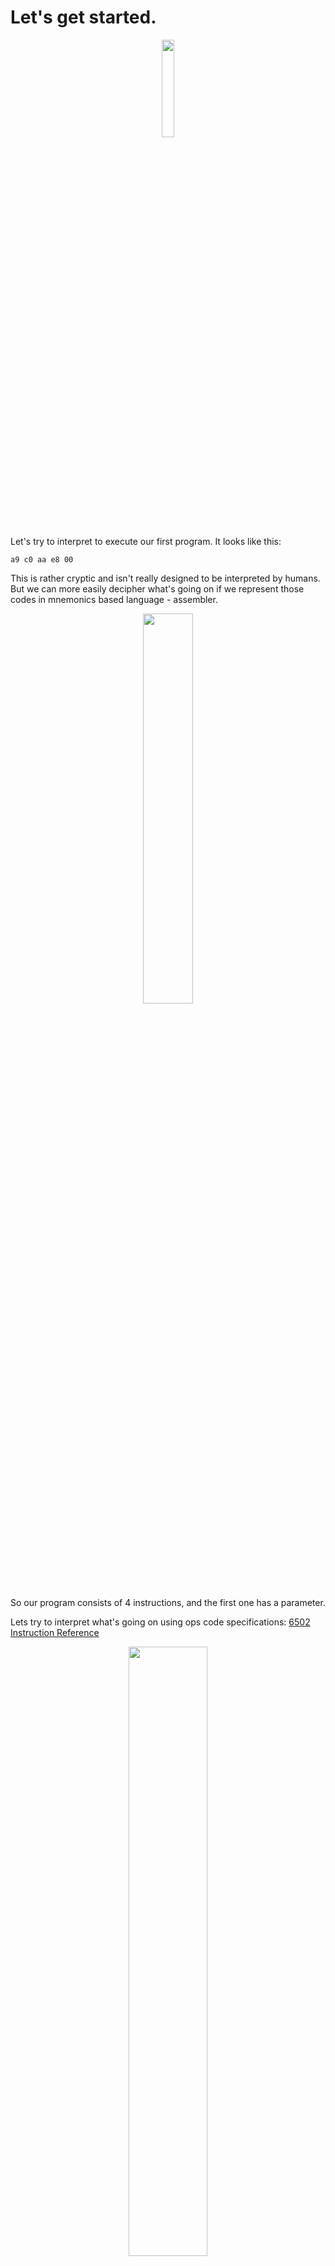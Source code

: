 # Let's get started.

 <div style="text-align:center"><img src="./images/ch3/chapter_logo.png" width="20%"/></div>

Let's try to interpret to execute our first program. It looks like this:


```
a9 c0 aa e8 00
```

This is rather cryptic and isn't really designed to be interpreted by humans. But we can more easily decipher what's going on if we represent those codes in mnemonics based language - assembler.  

<div style="text-align:center"><img src="./images/ch3.1/image_1_assembler.png" width="40%"/></div>

So our program consists of 4 instructions, and the first one has a parameter.

Lets try to interpret what's going on using ops code specifications: [6502 Instruction Reference](http://www.obelisk.me.uk/6502/reference.htm)

<div style="text-align:center"><img src="./images/ch3.1/image_2_lda_spec.png" width="50%"/></div>

It looks like that the command loads a hexadecimal value 0xC0 into the accumulator CPU register. And it also has to update some bits in Processor Status register P (namely, bit 1 - Zero Flag and bit 7 - Negative Flag). 


> By looking at the LDA spec we can also deduce that the ops code 0xA9 has 1 parameter: the instruction size is 2 Bytes: one byte is for operation code itself(common for all NES CPU opcodes) and the other is for a parameter. 
>
> NES Opscodes can have no explicit parameters or 1 explicit parameter. For some operations the explicit parameter can take 2 bytes. And the whole instruction would occupy 3 bytes.
> 
> Also some of the operations use CPU registers as implicit parameters.  

Let's try to sketch out how our CPU might look like from high level perspective:

```rust
pub struct CPU {
   pub register_a: u8,
   pub status: u8,
   pub program_counter: u16,
}
 
impl CPU {
   pub fn new() -> Self {
       CPU {
           register_a: 0,
           status: 0,
           program_counter: 0,
       }
   }
 
   pub fn interpret(&mut self, program: Vec<u8>) {
       todo!("")
   }
}
```

We also introduced a program counter register that would help us to track current position in the program. Also note that the interpret method takes mutable reference to self as we know that we would need to modify **register_a** during the execution.

CPU works in a constant cycle:
* Fetch next execution instruction from instruction memory
* Decode the instruction
* Execute the Instruction
* Repeat the cycle

Lets try to codify exactly that:

```rust 
pub fn interpret(&mut self, program: Vec<u8>) {
    self.program_counter = 0;

    loop {
        let opscode = program[self.program_counter as usize];
        self.program_counter += 1;

        match opscode {
            _ => todo!()
        }
    }
}
```

So far so good. Endless loop? Nah, it's gonna be alright. Now let's implement the LDA (0xA9) ops code:

```rust
        match opscode {
            0xA9 => {
                let param = program[self.program_counter as usize];
                self.program_counter +=1;
                self.register_a = param;

                if result == 0 {
                    self.status = self.status | 0b0000_0001;
                } else {
                    self.status = self.status & 0b1111_1110;
                }

                if result & 0b1000_0000 != 0 {
                    self.status = self.status | 0b1000_0000;
                } else {
                    self.status = self.status & 0b0111_1111;
                }

            }
            _ => todo!()
        }
```

We are not doing anything crazy here, just what was specified in LDA spec. Also we are fully utilizing existing rust lang features for boolean arithmetic. 

> Note: it's important to set and also erase CPU flag status depending on the results

Because of the endless loop, we won't be able to test this functionality yet. Before moving on let's quickly implement **BRK (0x00)** ops code:

```rust
        match opscode {
        // ...
            0x00 => {
                return;
            }
            _ => todo!()
        }
```

Now we can write some tests:


```rust
#[cfg(test)]
mod test {
   use super::*;
 
   #[test]
   fn test_0xa9_lda_immidiate_load_data() {
       let mut cpu = CPU::new();
       cpu.interpret(vec![0xa9, 0x05, 0x00]);
       assert_eq!(cpu.register_a, 0x05);
       assert!(cpu.status & 0b0000_0001 == 0);
       assert!(cpu.status & 0b1000_0000 == 0);
   }
}
```

> Do you think that's enough? What else should we check? 

Alright. Lets try to implement another opscode? 

<div style="text-align:center"><img src="./images/ch3.1/image_3_tax_spec.png" width="50%"/></div>

This one is also really straightforward: just copy a value from A to X.

We need to introduce **register_x** in our CPU struct, and then we can implement the **TAX (0xAA)** opscode:

```rust
pub struct CPU {
//...
   pub register_x: u8,
}
 
impl CPU {
// ...    
    pub fn interpret(&mut self, program: Vec<u8>) {
// ...
        match opscode {
            //...  
            0xAA =>  {
                self.register_x = self.register_a;
            
                if result == 0 {
                    self.status = self.status | 0b0000_0001;
                } else {
                    self.status = self.status & 0b1111_1110;
                }

                if result & 0b1000_0000 != 0 {
                    self.status = self.status | 0b1000_0000;
                } else {
                    self.status = self.status & 0b0111_1111;
                }

            }
        }
    }
}
```

And don't forget to write tests:


```rust 
   #[test]
   fn test_0xaa_tax_move_a_to_x() {
       let mut cpu = CPU::new();
       cpu.register_a = 10;
       cpu.interpret(vec![0xaa, 0x00]);
 
       assert_eq!(cpu.register_x, 10)
   }
```

Before moving to the next opscode, we have to admit that our code becomes quite convoluted:
* interpret method is already quite complex and does multiple things
* there is quite a bit of duplication between the way TAX and LDA is implemented.

Let's fix that: 

```rust 
// ... 
  fn lda(&mut self, value: u8) {
       self.register_a = value;
       self.update_zero_and_negative_flags(self.register_a);
   }
 
   fn tax(&mut self) {
       self.register_x = self.register_a;
       self.update_zero_and_negative_flags(self.register_x);
   }
  
    fn update_zero_and_negative_flags(&mut self, result: u8) {
        if result == 0 {
            self.status = self.status | 0b0000_0001;
        } else {
            self.status = self.status & 0b1111_1110;
        }

        if result & 0b1000_0000 != 0 {
            self.status = self.status | 0b1000_0000;
        } else {
            self.status = self.status & 0b0111_1111;
        }
    }
// ...    
    pub fn interpret(&mut self, program: Vec<u8>) {
// ...
        match opscode {
            0xA9 => {
                let param = program[self.program_counter as usize];
                self.program_counter += 1;
                
                self.lda(param);
            }

            0xAA => self.tax(),

            0x00 => return,
            
            _ => todo!(),
        }
    }
}
```

Ok. Looks more manageable now. And hopefully all tests are still passing. 

I cannot emphasize enough the importance of writing tests for all ops codes we are implementing. The operations themselves are almost trivial, but tiny accidental mistakes will wripple a game logic in unpredictable manner.

<div style="text-align:center"><img src="./images/ch3.1/image_4_pacman_bug.gif" width="30%"/></div>

At this point implementing that last opscode from the program should not be a problem and I'll leave this exercise to you. 

At the end the following test should be passing: 

```rust 
   #[test]
   fn test_5_ops_working_together() {
       let mut cpu = CPU::new();
       cpu.interpret(vec![0xa9, 0xc0, 0xaa, 0xe8, 0x00]);
 
       assert_eq!(cpu.register_x, 0xc1)
   }

    #[test]
    fn test_inx_overflow() {
        let mut cpu = CPU::new();
        cpu.register_x = 0xff;
        cpu.interpret(vec![0xe8, 0xe8, 0x00]);

        assert_eq!(cpu.register_x, 1)
    }


```